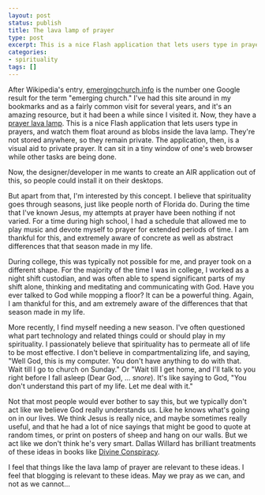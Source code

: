 ```yaml
---
layout: post
status: publish
title: The lava lamp of prayer
type: post
excerpt: This is a nice Flash application that lets users type in prayers, and watch them float around as blobs inside the lava lamp. They're not stored anywhere, so they remain private. The application, then, is a visual aid to private prayer.
categories:
- spirituality
tags: []
---
```

<p>After Wikipedia's entry, <a href="http://emergingchurch.info/">emergingchurch.info</a> is the number one Google result for the term "emerging church." I've had this site around in my bookmarks and as a fairly common visit for several years, and it's an amazing resource, but it had been a while since I visited it. Now, they have a <a href="http://emergingchurch.info/prayer/index.htm">prayer lava lamp</a>. This is a nice Flash application that lets users type in prayers, and watch them float around as blobs inside the lava lamp. They're not stored anywhere, so they remain private. The application, then, is a visual aid to private prayer. It can sit in a tiny window of one's web browser while other tasks are being done.</p>

<p>Now, the designer/developer in me wants to create an AIR application out of this, so people could install it on their desktops.</p>

<p>But apart from that, I'm interested by this concept. I believe that spirituality goes through seasons, just like people north of Florida do. During the time that I've known Jesus, my attempts at prayer have been nothing if not varied. For a time during high school, I had a schedule that allowed me to play music and devote myself to prayer for extended periods of time. I am thankful for this, and extremely aware of concrete as well as abstract differences that that season made in my life.</p>

<p>During college, this was typically not possible for me, and prayer took on a different shape. For the majority of the time I was in college, I worked as a night shift custodian, and was often able to spend significant parts of my shift alone, thinking and meditating and communicating with God. Have you ever talked to God while mopping a floor? It can be a powerful thing. Again, I am thankful for this, and am extremely aware of the differences that that season made in my life.</p>

<p>More recently, I find myself needing a new season. I've often questioned what part technology and related things could or should play in my spirituality. I passionately believe that spirituality has to permeate all of life to be most effective. I don't believe in compartmentalizing life, and saying, "Well God, this is my computer. You don't have anything to do with that. Wait till I go to church on Sunday." Or "Wait till I get home, and I'll talk to you right before I fall asleep (Dear God, ... <em>snore</em>). It's like saying to God, "You don't understand this part of my life. Let me deal with it."</p>

<p>Not that most people would ever bother to say this, but we typically don't act like we believe God really understands us. Like he knows what's going on in our lives. We think Jesus is really nice, and maybe sometimes really useful, and that he had a lot of nice sayings that might be good to quote at random times, or print on posters of sheep and hang on our walls. But we act like we don't think he's very smart. Dallas Willard has brilliant treatments of these ideas in books like <a href="http://www.amazon.com/Divine-Conspiracy-Rediscovering-Hidden-Life/dp/0060693339/ref=pd_bbs_2/103-1190061-0627025?ie=UTF8&amp;s=books&amp;qid=1185280684&amp;sr=8-2">Divine Conspiracy</a>.</p>

<p>I feel that things like the lava lamp of prayer are relevant to these ideas. I feel that blogging is relevant to these ideas. May we pray as we can, and not as we cannot...</p>
